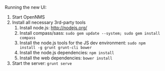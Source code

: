 Running the new UI:

1. Start OpenNMS
2. Install all necessary 3rd-party tools
    1. Install node.js: http://nodejs.org/
    2. Install compass/sass: `sudo gem update --system; sudo gem install compass`
    3. Install the node.js tools for the JS dev environment: `sudo npm install -g grunt grunt-cli bower`
    4. Install the node.js dependencies: `npm install`
    5. Install the web dependencies: `bower install`
3. Start the server: `grunt serve`
